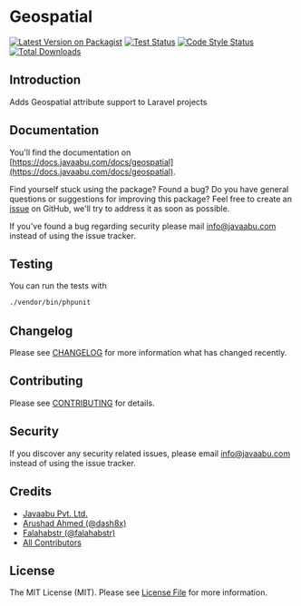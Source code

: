 # Geospatial

[![Latest Version on Packagist](https://img.shields.io/packagist/v/javaabu/geospatial.svg?style=flat-square)](https://packagist.org/packages/javaabu/geospatial)
[![Test Status](../../actions/workflows/run-tests.yml/badge.svg)](../../actions/workflows/run-tests.yml)
[![Code Style Status](../../actions/workflows/php-cs-fixer.yml/badge.svg)](../../actions/workflows/php-cs-fixer.yml)
[![Total Downloads](https://img.shields.io/packagist/dt/javaabu/geospatial.svg?style=flat-square)](https://packagist.org/packages/javaabu/geospatial)



## Introduction
Adds Geospatial attribute support to Laravel projects

## Documentation

You'll find the documentation on [https://docs.javaabu.com/docs/geospatial](https://docs.javaabu.com/docs/geospatial).

Find yourself stuck using the package? Found a bug? Do you have general questions or suggestions for improving this package? Feel free to create an [issue](../../issues) on GitHub, we'll try to address it as soon as possible.

If you've found a bug regarding security please mail [info@javaabu.com](mailto:info@javaabu.com) instead of using the issue tracker.


## Testing

You can run the tests with

``` bash
./vendor/bin/phpunit
```

## Changelog

Please see [CHANGELOG](CHANGELOG.md) for more information what has changed recently.

## Contributing

Please see [CONTRIBUTING](CONTRIBUTING.md) for details.

## Security

If you discover any security related issues, please email [info@javaabu.com](mailto:info@javaabu.com) instead of using the issue tracker.

## Credits

- [Javaabu Pvt. Ltd.](https://github.com/javaabu)
- [Arushad Ahmed (@dash8x)](http://arushad.com)
- [Falahabstr (@falahabstr)](https://github.com/falahabstr)
- [All Contributors](../../contributors)

## License

The MIT License (MIT). Please see [License File](LICENSE.md) for more information.

